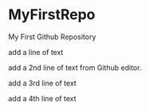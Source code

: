 # MyFirstRepo
My First Github Repository 

add a line of text

add a 2nd line of text from Github editor. 

add a 3rd line of text

add a 4th line of text
